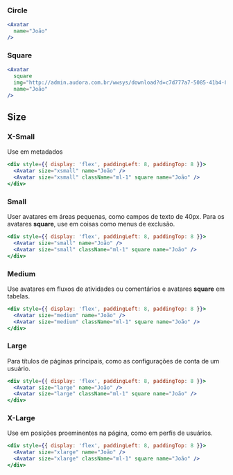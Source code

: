 ### Circle

```jsx
<Avatar
  name="João"
/>
```

### Square

```jsx
<Avatar
  square
  img="http://admin.audora.com.br/wwsys/download?d=c7d777a7-5085-41b4-84d4-0dae7e5b1c66"
  name="João"
/>
```

## Size
### X-Small
Use em metadados

```jsx
<div style={{ display: 'flex', paddingLeft: 8, paddingTop: 8 }}>
  <Avatar size="xsmall" name="João" />
  <Avatar size="xsmall" className="ml-1" square name="João" />
</div>
```

### Small
User avatares em áreas pequenas, como campos de texto de 40px. Para os avatares **square**, use em coisas como menus de exclusão.

```jsx
<div style={{ display: 'flex', paddingLeft: 8, paddingTop: 8 }}>
  <Avatar size="small" name="João" />
  <Avatar size="small" className="ml-1" square name="João" />
</div>
```

### Medium
Use avatares em fluxos de atividades ou comentários e avatares **square** em tabelas.

```jsx
<div style={{ display: 'flex', paddingLeft: 8, paddingTop: 8 }}>
  <Avatar size="medium" name="João" />
  <Avatar size="medium" className="ml-1" square name="João" />
</div>
```

### Large
Para títulos de páginas principais, como as configurações de conta de um usuário. 

```jsx
<div style={{ display: 'flex', paddingLeft: 8, paddingTop: 8 }}>
  <Avatar size="large" name="João" />
  <Avatar size="large" className="ml-1" square name="João" />
</div>
```

### X-Large
Use em posições proeminentes na página, como em perfis de usuários.

```jsx
<div style={{ display: 'flex', paddingLeft: 8, paddingTop: 8 }}>
  <Avatar size="xlarge" name="João" />
  <Avatar size="xlarge" className="ml-1" square name="João" />
</div>
```
